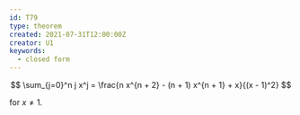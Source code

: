 ```yaml
---
id: T79
type: theorem
created: 2021-07-31T12:00:00Z
creator: U1
keywords:
  - closed form
---
```

$$
\sum_{j=0}^n j x^j = \frac{n x^{n + 2} - (n + 1) x^{n + 1} + x}{(x - 1)^2}
$$

for $x \neq 1$.
